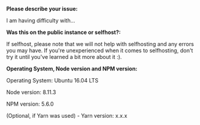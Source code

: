 **Please describe your issue:**

I am having difficulty with...

**Was this on the public instance or selfhost?:**

If selfhost, please note that we will not help with selfhosting and any errors you may have.
If you're unexperienced when it comes to selfhosting, don't try it until you've learned a bit more about it :).

**Operating System, Node version and NPM version:**

Operating System: Ubuntu 16.04 LTS

Node version: 8.11.3

NPM version: 5.6.0

(Optional, if Yarn was used) - Yarn version: x.x.x
